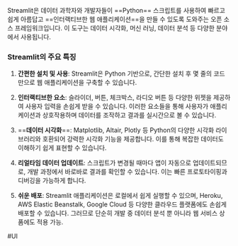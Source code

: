 Streamlit은 데이터 과학자와 개발자들이 ==Python== 스크립트를 사용하여 빠르고 쉽게 아름답고 ==인터랙티브한 웹 애플리케이션==을 만들 수 있도록 도와주는 오픈 소스 프레임워크입니다. 이 도구는 데이터 시각화, 머신 러닝, 데이터 분석 등 다양한 분야에서 사용됩니다.

### Streamlit의 주요 특징

1. **간편한 설치 및 사용**: Streamlit은 Python 기반으로, 간단한 설치 후 몇 줄의 코드만으로 웹 애플리케이션을 구축할 수 있습니다.
    
2. **인터랙티브한 요소**: 슬라이더, 버튼, 체크박스, 라디오 버튼 등 다양한 위젯을 제공하여 사용자 입력을 손쉽게 받을 수 있습니다. 이러한 요소들을 통해 사용자가 애플리케이션과 상호작용하며 데이터를 조작하고 결과를 실시간으로 볼 수 있습니다.
    
3. ==**데이터 시각화**==: Matplotlib, Altair, Plotly 등 Python의 다양한 시각화 라이브러리와 호환되어 강력한 시각화 기능을 제공합니다. 이를 통해 복잡한 데이터도 이해하기 쉽게 표현할 수 있습니다.
    
4. **리얼타임 데이터 업데이트**: 스크립트가 변경될 때마다 앱이 자동으로 업데이트되므로, 개발 과정에서 바로바로 결과를 확인할 수 있습니다. 이는 빠른 프로토타이핑과 디버깅을 가능하게 합니다.
    
5. **쉬운 배포**: Streamlit 애플리케이션은 로컬에서 쉽게 실행할 수 있으며, Heroku, AWS Elastic Beanstalk, Google Cloud 등 다양한 클라우드 플랫폼에도 손쉽게 배포할 수 있습니다. 그러므로 단순히 개발 중 데이터 분석 뿐 아니라 웹 서비스 상품에도 적용 가능.

#UI